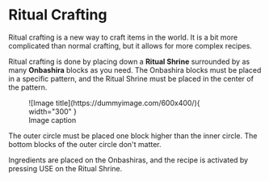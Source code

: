 # Ritual Crafting

Ritual crafting is a new way to craft items in the world. It is a bit more complicated than normal crafting, but it allows for more complex recipes.

Ritual crafting is done by placing down a **Ritual Shrine** surrounded by as many **Onbashira** blocks as you need. The Onbashira blocks must be placed in a specific pattern, and the Ritual Shrine must be placed in the center of the pattern.

<figure markdown>
  ![Image title](https://dummyimage.com/600x400/){ width="300" }
  <figcaption>Image caption</figcaption>
</figure>

The outer circle must be placed one block higher than the inner circle. The bottom blocks of the outer circle don't matter.

Ingredients are placed on the Onbashiras, and the recipe is activated by pressing USE on the Ritual Shrine.
